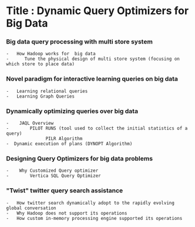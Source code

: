 # Title :  Dynamic Query Optimizers for   Big Data 

### Big data query processing with multi store system 
	-	How Hadoop works for  big data 
	-      Tune the physical design of multi store system (focusing on which store to place data) 
### Novel paradigm for interactive learning queries on big data 
	-	Learning relational queries 
	-	Learning Graph Queries 
### Dynamically optimizing queries over big data
	-	 JAQL Overview 
	-        PILOT RUNS (tool used to collect the initial statistics of a query) 
	               PILR Algorithm 
	-  Dynamic execution of plans (DYNOPT Algorithm) 
### Designing Query Optimizers for big data problems 
	-	 Why Customized Query optimizer 
	-        Vertica SQL Query Optimizer 
### "Twist" twitter query search assistance 
	-	How twitter search dynamically adopt to the rapidly evolving global conversation 
	-	Why Hadoop does not support its operations 
	-	How custom in-memory processing engine supported its operations 
	
	
